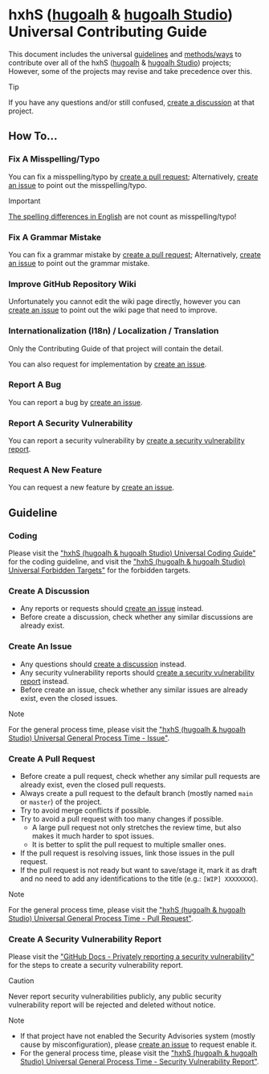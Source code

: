 [hugoalh]: https://github.com/hugoalh
[hugoalh-studio]: https://github.com/hugoalh-studio

# hxhS ([hugoalh][hugoalh] & [hugoalh Studio][hugoalh-studio]) Universal Contributing Guide

This document includes the universal [guidelines](#guideline) and [methods/ways](#how-to) to contribute over all of the hxhS ([hugoalh][hugoalh] & [hugoalh Studio][hugoalh-studio]) projects; However, some of the projects may revise and take precedence over this.

> [!TIP]
> If you have any questions and/or still confused, [create a discussion](#create-a-discussion) at that project.

## How To...

### Fix A Misspelling/Typo

You can fix a misspelling/typo by [create a pull request](#create-a-pull-request); Alternatively, [create an issue](#create-an-issue) to point out the misspelling/typo.

> [!IMPORTANT]
> [The spelling differences in English](https://en.wikipedia.org/wiki/American_and_British_English_spelling_differences) are not count as misspelling/typo!

### Fix A Grammar Mistake

You can fix a grammar mistake by [create a pull request](#create-a-pull-request); Alternatively, [create an issue](#create-an-issue) to point out the grammar mistake.

### Improve GitHub Repository Wiki

Unfortunately you cannot edit the wiki page directly, however you can [create an issue](#create-an-issue) to point out the wiki page that need to improve.

### Internationalization (I18n) / Localization / Translation

Only the Contributing Guide of that project will contain the detail.

You can also request for implementation by [create an issue](#create-an-issue).

### Report A Bug

You can report a bug by [create an issue](#create-an-issue).

### Report A Security Vulnerability

You can report a security vulnerability by [create a security vulnerability report](#create-a-security-vulnerability-report).

### Request A New Feature

You can request a new feature by [create an issue](#create-an-issue).

## Guideline

### Coding

Please visit the ["hxhS (hugoalh & hugoalh Studio) Universal Coding Guide"](https://github.com/hugoalh/hugoalh/blob/main/universal-guide/coding.md) for the coding guideline, and visit the ["hxhS (hugoalh & hugoalh Studio) Universal Forbidden Targets"](https://github.com/hugoalh/hugoalh/blob/main/universal-guide/forbidden-targets.md) for the forbidden targets.

### Create A Discussion

- Any reports or requests should [create an issue](#create-an-issue) instead.
- Before create a discussion, check whether any similar discussions are already exist.

### Create An Issue

- Any questions should [create a discussion](#create-a-discussion) instead.
- Any security vulnerability reports should [create a security vulnerability report](#create-a-security-vulnerability-report) instead.
- Before create an issue, check whether any similar issues are already exist, even the closed issues.

> [!NOTE]
> For the general process time, please visit the ["hxhS (hugoalh & hugoalh Studio) Universal General Process Time - Issue"](https://github.com/hugoalh/hugoalh/blob/main/universal-guide/general-process-time.md#issue).

### Create A Pull Request

- Before create a pull request, check whether any similar pull requests are already exist, even the closed pull requests.
- Always create a pull request to the default branch (mostly named `main` or `master`) of the project.
- Try to avoid merge conflicts if possible.
- Try to avoid a pull request with too many changes if possible.
  - A large pull request not only stretches the review time, but also makes it much harder to spot issues.
  - It is better to split the pull request to multiple smaller ones.
- If the pull request is resolving issues, link those issues in the pull request.
- If the pull request is not ready but want to save/stage it, mark it as draft and no need to add any identifications to the title (e.g.: `[WIP] XXXXXXXX`).

> [!NOTE]
> For the general process time, please visit the ["hxhS (hugoalh & hugoalh Studio) Universal General Process Time - Pull Request"](https://github.com/hugoalh/hugoalh/blob/main/universal-guide/general-process-time.md#pull-request).

### Create A Security Vulnerability Report

Please visit the ["GitHub Docs - Privately reporting a security vulnerability"](https://docs.github.com/en/code-security/security-advisories/guidance-on-reporting-and-writing-information-about-vulnerabilities/privately-reporting-a-security-vulnerability) for the steps to create a security vulnerability report.

> [!CAUTION]
> Never report security vulnerabilities publicly, any public security vulnerability report will be rejected and deleted without notice.

> [!NOTE]
> - If that project have not enabled the Security Advisories system (mostly cause by misconfiguration), please [create an issue](#create-an-issue) to request enable it.
> - For the general process time, please visit the ["hxhS (hugoalh & hugoalh Studio) Universal General Process Time - Security Vulnerability Report"](https://github.com/hugoalh/hugoalh/blob/main/universal-guide/general-process-time.md#security-vulnerability-report).
